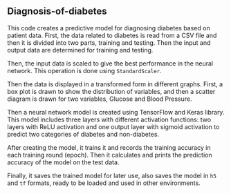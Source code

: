 ## Diagnosis-of-diabetes

This code creates a predictive model for diagnosing diabetes based on patient data. First, the data related to diabetes is read from a CSV file and then it is divided into two parts, training and testing. Then the input and output data are determined for training and testing.

Then, the input data is scaled to give the best performance in the neural network. This operation is done using `StandardScaler`.

Then the data is displayed in a transformed form in different graphs. First, a box plot is drawn to show the distribution of variables, and then a scatter diagram is drawn for two variables, Glucose and Blood Pressure.

Then a neural network model is created using TensorFlow and Keras library. This model includes three layers with different activation functions: two layers with ReLU activation and one output layer with sigmoid activation to predict two categories of diabetes and non-diabetes.

After creating the model, it trains it and records the training accuracy in each training round (epoch). Then it calculates and prints the prediction accuracy of the model on the test data.

Finally, it saves the trained model for later use, also saves the model in `h5` and `tf` formats, ready to be loaded and used in other environments.
